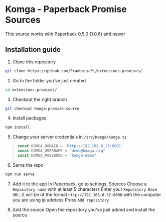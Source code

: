 # Komga - Paperback Promise Sources

This source works with Paperback 0.5.0 (1.0.6) and newer

## Installation guide

1. Clone this repository
```bash
git clone https://github.com/FramboisePi/extensions-promises/
```

2. Go to the folder you've just created
```bash
cd extensions-promises/
```

3. Checkout the right branch
```bash
git checkout Komga-promise-source
```

4. Install packages
```bash
npm install
```

5. Change your server credentials in `/src/Komga/Komga.ts`
> ```js
> const KOMGA_DOMAIN = 'http://192.168.0.23:8081'
> const KOMGA_USERNAME = "demo@komga.org"
> const KOMGA_PASSWORD = "komga-demo"
> ```

6. Serve the repo
```bash
npm run serve
```

7. Add it to the app
In Paperback, go to settings, Sources
Choose a `Repository name` with at least 5 characters
Enter your `Repository Base URL`: it will be of the format `http://192.168.0.32:8000` with the computer you are using ip address
Press `Add repository`

8. Add the source
Open the repository you've just added and install the source
